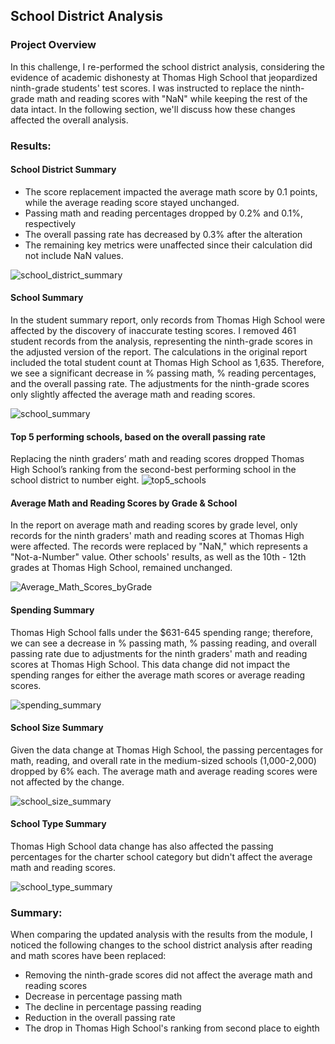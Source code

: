 ## School District Analysis
### Project Overview
In this challenge, I re-performed the school district analysis, considering the evidence of academic dishonesty at Thomas High School that jeopardized ninth-grade students' test scores. I was instructed to replace the ninth-grade math and reading scores with "NaN" while keeping the rest of the data intact. In the following section, we'll discuss how these changes affected the overall analysis.
### Results:
#### School District Summary
- The score replacement impacted the average math score by 0.1 points, while the average reading score stayed unchanged.
- Passing math and reading percentages dropped by 0.2%  and 0.1%, respectively
- The overall passing rate has decreased by 0.3% after the alteration
- The remaining key metrics were unaffected since their calculation did not include NaN values.

![school_district_summary](https://user-images.githubusercontent.com/100629325/177710597-3eb5b39e-93ec-4d99-b2bb-d7978f41ae4b.png)
#### School Summary 
In the student summary report, only records from Thomas High School were affected by the discovery of inaccurate testing scores. I removed 461 student records from the analysis, representing the ninth-grade scores in the adjusted version of the report. The calculations in the original report included the total student count at Thomas High School as 1,635. Therefore, we see a significant decrease in % passing math, % reading percentages, and the overall passing rate. The adjustments for the ninth-grade scores only slightly affected the average math and reading scores.

![school_summary](https://user-images.githubusercontent.com/100629325/177875711-d073665c-6272-45fc-bf8c-5a0c9842e2e1.png)
#### Top 5 performing schools, based on the overall passing rate
Replacing the ninth graders’ math and reading scores dropped Thomas High School’s ranking from the second-best performing school in the school district to number eight. 
![top5_schools](https://user-images.githubusercontent.com/100629325/178117048-fd597c20-39fa-429b-a30a-3ea63200b5ac.png)
#### Average Math and Reading Scores by Grade & School
 In the report on average math and reading scores by grade level, only records for the ninth graders' math and reading scores at Thomas High were affected. The records were replaced by "NaN," which represents a "Not-a-Number" value. Other schools' results, as well as the 10th - 12th grades at Thomas High School, remained unchanged.
 
 ![Average_Math_Scores_byGrade](https://user-images.githubusercontent.com/100629325/177880131-fc00bb2c-71ac-4148-9aa0-977ef1996578.png)
#### Spending Summary
Thomas High School falls under the $631-645 spending range; therefore, we can see a decrease in % passing math, % passing reading, and overall passing rate due to adjustments for the ninth graders' math and reading scores at Thomas High School. This data change did not impact the spending ranges for either the average math scores or average reading scores.

![spending_summary](https://user-images.githubusercontent.com/100629325/178117367-9889b480-b842-4200-a6a6-f6f753a83bca.png)
#### School Size Summary
Given the data change at Thomas High School, the passing percentages for math, reading, and overall rate in the medium-sized schools (1,000-2,000) dropped by 6% each. The average math and average reading scores were not affected by the change.

![school_size_summary](https://user-images.githubusercontent.com/100629325/178117701-d3f334a0-7c67-4c11-895c-05418969ab18.png)
#### School Type Summary
Thomas High School data change has also affected the passing percentages for the charter school category but didn't affect the average math and reading scores.

![school_type_summary](https://user-images.githubusercontent.com/100629325/178118133-594818bc-742d-4bfe-baa9-4491d30611ee.png)
### Summary:
When comparing the updated analysis with the results from the module, I noticed the following changes to the school district analysis after reading and math scores have been replaced:
- Removing the ninth-grade scores did not affect the average math and reading scores
- Decrease in percentage passing math
- The decline in percentage passing reading
- Reduction in the overall passing rate
- The drop in Thomas High School's ranking from second place to eighth
